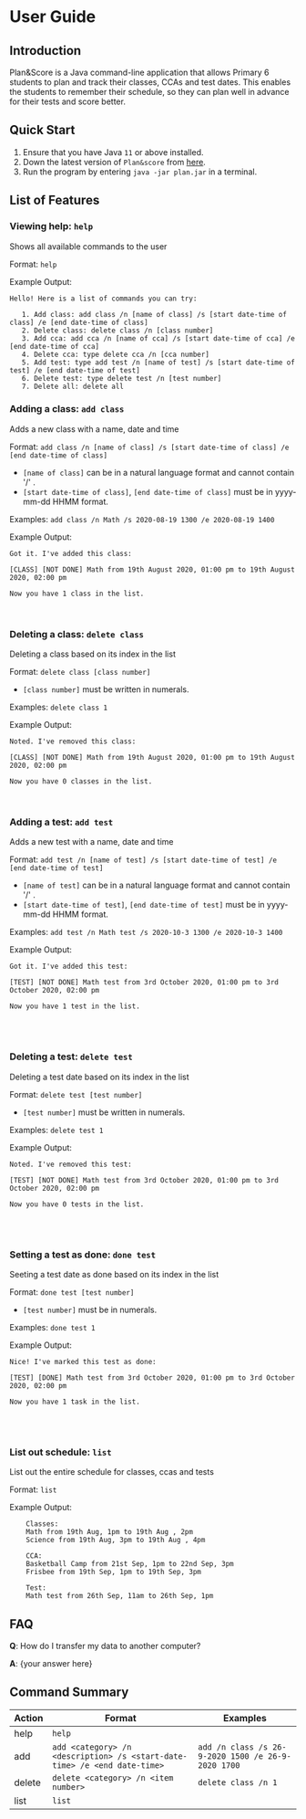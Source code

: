 # User Guide

## Introduction

Plan&Score is a Java command-line application that allows Primary 6 students 
to plan and track their classes, CCAs and test dates.
This enables the students to remember their schedule, 
so they can plan well in advance for their tests and score better.

## Quick Start

1. Ensure that you have Java ```11``` or above installed.
2. Down the latest version of `Plan&score` from [here](https://github.com/AY2021S1-CS2113T-W12-4/tp/releases).
3. Run the program by entering `java -jar plan.jar` in a terminal.

## List of Features 

### Viewing help: `help`
Shows all available commands to the user

Format: `help`

Example Output:

```
Hello! Here is a list of commands you can try:

   1. Add class: add class /n [name of class] /s [start date-time of class] /e [end date-time of class]
   2. Delete class: delete class /n [class number]
   3. Add cca: add cca /n [name of cca] /s [start date-time of cca] /e [end date-time of cca]
   4. Delete cca: type delete cca /n [cca number]
   5. Add test: type add test /n [name of test] /s [start date-time of test] /e [end date-time of test]
   6. Delete test: type delete test /n [test number]
   7. Delete all: delete all

```

### Adding a class: `add class`
Adds a new class with a name, date and time

Format: `add class /n [name of class] /s [start date-time of class] /e [end date-time of class]`

* `[name of class]` can be in a natural language format and 
cannot contain '/' .  
* `[start date-time of class]`, `[end date-time of class]` must be in 
yyyy-mm-dd HHMM format.

Examples: `add class /n Math /s 2020-08-19 1300 /e 2020-08-19 1400`

Example Output: 

`Got it. I've added this class:`

    [CLASS] [NOT DONE] Math from 19th August 2020, 01:00 pm to 19th August 2020, 02:00 pm

`Now you have 1 class in the list.`

<br>

### Deleting a class: `delete class`
Deleting a class based on its index in the list

Format: `delete class [class number]`

* `[class number]` must be written in numerals. 

Examples: `delete class 1`

Example Output: 

`Noted. I've removed this class:`

    [CLASS] [NOT DONE] Math from 19th August 2020, 01:00 pm to 19th August 2020, 02:00 pm

`Now you have 0 classes in the list.`

<br>

### Adding a test: `add test`
Adds a new test with a name, date and time

Format: `add test /n [name of test] /s [start date-time of test] /e [end date-time of test]`

* `[name of test]` can be in a natural language format and 
cannot contain '/' .  
* `[start date-time of test]`, `[end date-time of test]` must be in 
yyyy-mm-dd HHMM format.

Examples: `add test /n Math test /s 2020-10-3 1300 /e 2020-10-3 1400`

Example Output: 

`Got it. I've added this test:`

    [TEST] [NOT DONE] Math test from 3rd October 2020, 01:00 pm to 3rd October 2020, 02:00 pm

`Now you have 1 test in the list.`

<br />
<br />

### Deleting a test: `delete test`
Deleting a test date based on its index in the list


Format: `delete test [test number]`

* `[test number]` must be written in numerals. 

Examples: `delete test 1`

Example Output: 

`Noted. I've removed this test:`

    [TEST] [NOT DONE] Math test from 3rd October 2020, 01:00 pm to 3rd October 2020, 02:00 pm

`Now you have 0 tests in the list.`

<br />
<br />

### Setting a test as done: `done test`
Seeting a test date as done based on its index in the list


Format: `done test [test number]`

* `[test number]` must be in numerals. 

Examples: `done test 1`

Example Output: 

`Nice! I've marked this test as done:`

    [TEST] [DONE] Math test from 3rd October 2020, 01:00 pm to 3rd October 2020, 02:00 pm

`Now you have 1 task in the list.`

<br />
<br />

### List out schedule: `list`
List out the entire schedule for classes, ccas and tests

Format: `list`

Example Output: 

```
    Classes:
    Math from 19th Aug, 1pm to 19th Aug , 2pm 
    Science from 19th Aug, 3pm to 19th Aug , 4pm 
     
    CCA:
    Basketball Camp from 21st Sep, 1pm to 22nd Sep, 3pm
    Frisbee from 19th Sep, 1pm to 19th Sep, 3pm
    
    Test:
    Math test from 26th Sep, 11am to 26th Sep, 1pm
```


## FAQ

**Q**: How do I transfer my data to another computer? 

**A**: {your answer here}

## Command Summary

Action | Format | Examples
-------|--------|--------
help|`help`
add|`add <category> /n <description> /s <start-date-time> /e <end date-time>`|`add /n class /s 26-9-2020 1500 /e 26-9-2020 1700`
delete|`delete <category> /n <item number>`|`delete class /n 1`
list|`list`

